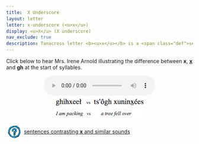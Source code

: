 ```yaml
---
title:  X Underscore
layout: letter
letter: x-underscore (<u>x</u>) 
display: <u>X</u> (X underscore)
nav_exclude: true
description: Tanacross letter <b><u>x</u></b> is a <span class="def">semi-voiced</span> sound. It is pronounced as if it starts as Tanacross <b>x</b> and ends as <b>gh</b>. This sound occurs only at the start of a syllable.
---
```


Click below to hear Mrs. Irene Arnold illustrating the difference between <b>x</b>, <b><u>x</u></b> and <b>gh</b> at the start of syllables.


<center>
<audio controls src="/assets/audio/x_x_under.mp3" type="audio/mpeg">Your browser does not support the audio element.</audio><br/>
<img src="/assets/gif/x_x_under_comp.gif" border="0">
</center>


<img src="/assets/images/question.png" width="34" height="34" hspace="5" align="absmiddle"> <a href="../velar_comp/velar_sent/velar_sent.html"> sentences contrasting <b><u>x</u></b> and similar sounds</a><br />
</p>

